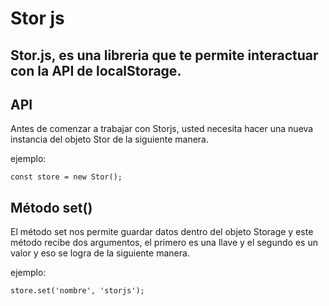 # Stor js

## Stor.js, es una libreria que te permite interactuar con la API de localStorage.

## API

Antes de comenzar a trabajar con Storjs, usted necesita hacer una nueva instancia del objeto Stor de la siguiente manera.

ejemplo:

`
const store = new Stor();
`

## Método set()

El método set nos permite guardar datos dentro del objeto Storage y este método recibe dos argumentos, el primero es una llave y el segundo es un valor y eso se logra de la siguiente manera.

ejemplo:

`
store.set('nombre', 'storjs');
`